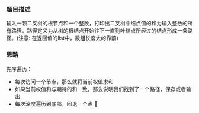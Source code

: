 ### 题目描述

输入一颗二叉树的根节点和一个整数，打印出二叉树中结点值的和为输入整数的所有路径。路径定义为从树的根结点开始往下一直到叶结点所经过的结点形成一条路径。(注意: 在返回值的list中，数组长度大的靠前)

### 思路

先序遍历：

- 每次访问一个节点，那么就将当前权值求和
- 如果当前权值和与期待的和一致，那么说明我们找到了一个路径，保存或者输出
- 每次深度遍历到底部，回退一个点
